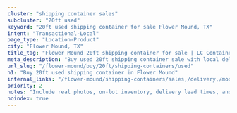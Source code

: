```yaml
---
cluster: "shipping container sales"
subcluster: "20ft used"
keyword: "20ft used shipping container for sale Flower Mound, TX"
intent: "Transactional-Local"
page_type: "Location-Product"
city: "Flower Mound, TX"
title_tag: "Flower Mound 20ft shipping container for sale | LC Container"
meta_description: "Buy used 20ft shipping container sale with local delivery in Flower Mound, TX. LC Container — local Since 2003. Request a fast quote today."
url_slug: "/flower-mound/buy/20ft/shipping-containers/used"
h1: "Buy 20ft used shipping container in Flower Mound"
internal_links: "/flower-mound/shipping-containers/sales,/delivery,/modifications"
priority: 2
notes: "Include real photos, on-lot inventory, delivery lead times, and financing info."
noindex: true
---
```


<!-- TODO: Add unique city/inventory copy, images, and internal links here. -->
